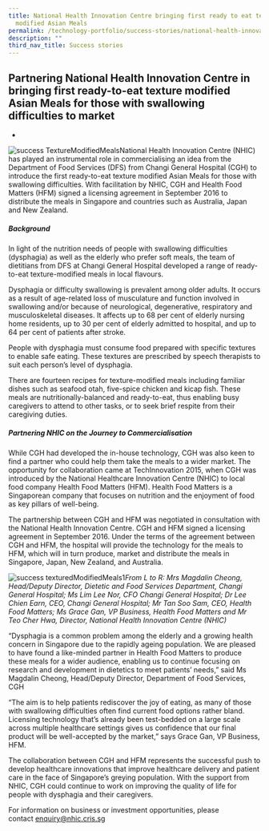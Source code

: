 ```yaml
---
title: National Health Innovation Centre bringing first ready to eat texture
  modified Asian Meals
permalink: /technology-portfolio/success-stories/national-health-innovation-centre-bringing-ready-to-eat-meals/
description: ""
third_nav_title: Success stories
---
```

Partnering National Health Innovation Centre in bringing first ready-to-eat texture modified Asian Meals for those with swallowing difficulties to market
---------------------------------------------------------------------------------------------------------------------------------------------------------

*   [](https://nhic.sg/web/index.php/partnering-national-health-innovation-centre-in-bringing-first-ready-to-eat-texture-modified-asian-meals-for-those-with-swallowing-difficulties-to-market)

![success TextureModifiedMeals](https://nhic.sg/web/images/NHIC/success/success_TextureModifiedMeals.jpg)National Health Innovation Centre (NHIC) has played an instrumental role in commercialising an idea from the Department of Food Services (DFS) from Changi General Hospital (CGH) to introduce the first ready-to-eat texture modified Asian Meals for those with swallowing difficulties. With facilitation by NHIC, CGH and Health Food Matters (HFM) signed a licensing agreement in September 2016 to distribute the meals in Singapore and countries such as Australia, Japan and New Zealand.

##### Background

In light of the nutrition needs of people with swallowing difficulties (dysphagia) as well as the elderly who prefer soft meals, the team of dietitians from DFS at Changi General Hospital developed a range of ready-to-eat texture-modified meals in local flavours.

Dysphagia or difficulty swallowing is prevalent among older adults. It occurs as a result of age-related loss of musculature and function involved in swallowing and/or because of neurological, degenerative, respiratory and musculoskeletal diseases. It affects up to 68 per cent of elderly nursing home residents, up to 30 per cent of elderly admitted to hospital, and up to 64 per cent of patients after stroke.

People with dysphagia must consume food prepared with specific textures to enable safe eating. These textures are prescribed by speech therapists to suit each person’s level of dysphagia.

There are fourteen recipes for texture-modified meals including familiar dishes such as seafood otah, five-spice chicken and kicap fish. These meals are nutritionally-balanced and ready-to-eat, thus enabling busy caregivers to attend to other tasks, or to seek brief respite from their caregiving duties.

##### Partnering NHIC on the Journey to Commercialisation

While CGH had developed the in-house technology, CGH was also keen to find a partner who could help them take the meals to a wider market. The opportunity for collaboration came at TechInnovation 2015, when CGH was introduced by the National Healthcare Innovation Centre (NHIC) to local food company Health Food Matters (HFM). Health Food Matters is a Singaporean company that focuses on nutrition and the enjoyment of food as key pillars of well-being.

The partnership between CGH and HFM was negotiated in consultation with the National Health Innovation Centre. CGH and HFM signed a licensing agreement in September 2016. Under the terms of the agreement between CGH and HFM, the hospital will provide the technology for the meals to HFM, which will in turn produce, market and distribute the meals in Singapore, Japan, New Zealand, and Australia.

![success texturedModifiedMeals1](https://nhic.sg/web/images/NHIC/success/success_texturedModifiedMeals1.jpg)_From L to R: Mrs Magdalin Cheong, Head/Deputy Director, Dietetic and Food Services Department, Changi General Hospital; Ms Lim Lee Nor, CFO Changi General Hospital; Dr Lee Chien Earn, CEO, Changi General Hospital; Mr Tan Soo Sam, CEO, Health Food Matters; Ms Grace Gan, VP Business, Health Food Matters and Mr Teo Cher Hwa, Director, National Health Innovation Centre (NHIC)_

“Dysphagia is a common problem among the elderly and a growing health concern in Singapore due to the rapidly ageing population. We are pleased to have found a like-minded partner in Health Food Matters to produce these meals for a wider audience, enabling us to continue focusing on research and development in dietetics to meet patients’ needs,” said Ms Magdalin Cheong, Head/Deputy Director, Department of Food Services, CGH

“The aim is to help patients rediscover the joy of eating, as many of those with swallowing difficulties often find current food options rather bland. Licensing technology that’s already been test-bedded on a large scale across multiple healthcare settings gives us confidence that our final product will be well-accepted by the market,” says Grace Gan, VP Business, HFM.

The collaboration between CGH and HFM represents the successful push to develop healthcare innovations that improve healthcare delivery and patient care in the face of Singapore’s greying population. With the support from NHIC, CGH could continue to work on improving the quality of life for people with dysphagia and their caregivers.

For information on business or investment opportunities, please contact [enquiry@nhic.cris.sg](mailto:enquiry@nhic.cris.sg)